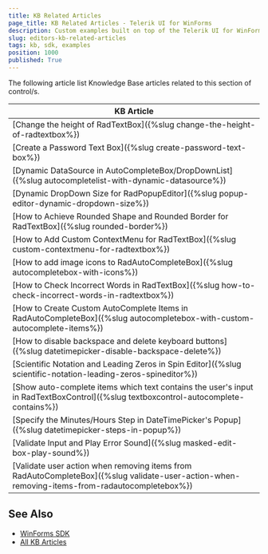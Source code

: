 ```yaml
---
title: KB Related Articles
page_title: KB Related Articles - Telerik UI for WinForms
description: Custom examples built on top of the Telerik UI for WinForms control.
slug: editors-kb-related-articles
tags: kb, sdk, examples
position: 1000
published: True
---
```

The following article list Knowledge Base articles related to this section of control/s.
<!--KB Articles Table-->

|KB Article|
|----|
|[Change the height of RadTextBox]({%slug change-the-height-of-radtextbox%})|
|[Create a Password Text Box]({%slug create-password-text-box%})|
|[Dynamic DataSource in AutoCompleteBox/DropDownList]({%slug autocompletelist-with-dynamic-datasource%})|
|[Dynamic DropDown Size for RadPopupEditor]({%slug popup-editor-dynamic-dropdown-size%})|
|[How to Achieve Rounded Shape and Rounded Border for RadTextBox]({%slug rounded-border%})|
|[How to Add Custom ContextMenu for RadTextBox]({%slug custom-contextmenu-for-radtextbox%})|
|[How to add image icons to RadAutoCompleteBox]({%slug autocompletebox-with-icons%})|
|[How to Check Incorrect Words in RadTextBox]({%slug how-to-check-incorrect-words-in-radtextbox%})|
|[How to Create Custom AutoComplete Items in RadAutoCompleteBox]({%slug autocompletebox-with-custom-autocomplete-items%})|
|[How to disable backspace and delete keyboard buttons]({%slug datetimepicker-disable-backspace-delete%})|
|[Scientific Notation and Leading Zeros in Spin Editor]({%slug scientific-notation-leading-zeros-spineditor%})|
|[Show auto-complete items which text contains the user's input in RadTextBoxControl]({%slug textboxcontrol-autocomplete-contains%})|
|[Specify the Minutes/Hours Step in DateTimePicker's Popup]({%slug datetimepicker-steps-in-popup%})|
|[Validate Input and Play Error Sound]({%slug masked-edit-box-play-sound%})|
|[Validate user action when removing items from RadAutoCompleteBox]({%slug validate-user-action-when-removing-items-from-radautocompletebox%})|

## See Also

* [WinForms SDK](https://github.com/telerik/winforms-sdk)
* [All KB Articles](https://docs.telerik.com/devtools/winforms/knowledge-base)
